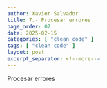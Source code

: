 ```yaml
---
author: Xavier Salvador
title: 7.- Procesar errores
page_order: 07
date: 2025-02-15
categories: [ "clean_code" ]
tags: [ "clean code" ]
layout: post
excerpt_separator: <!--more-->
---
```


Procesar errores